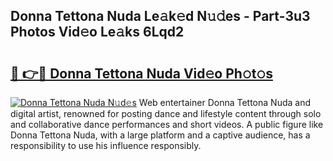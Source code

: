 ## Donna Tettona Nuda Le𝚊k𝚎d N𝚞𝚍es - Part-3u3 Photos Vid𝚎o Le𝚊ks 6Lqd2

# <h2><a href="http://fbf0at.evod.top/?m=Donna+Tettona+Nuda">🔗 👉🔴 Donna Tettona Nuda Vid𝚎o Ph𝚘t𝚘s</a></h2>

[![Donna Tettona Nuda N𝚞d𝚎s](https://i.imgur.com/8V9OHl7.gif)](http://fbf0at.evod.top/?m=Donna+Tettona+Nuda)
Web entertainer Donna Tettona Nuda and digital artist, renowned for posting dance and lifestyle content through solo and collaborative dance performances and short videos. A public figure like Donna Tettona Nuda, with a large platform and a captive audience, has a responsibility to use his influence responsibly. 
